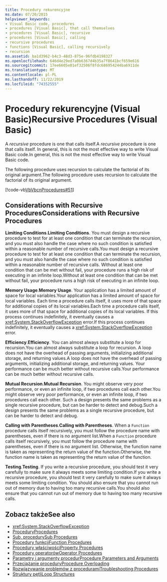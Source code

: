 ```yaml
---
title: Procedury rekurencyjne
ms.date: 07/20/2015
helpviewer_keywords:
- Visual Basic code, procedures
- procedures [Visual Basic], that call themselves
- procedures [Visual Basic], recursive
- procedures [Visual Basic], calling
- recursive procedures
- functions [Visual Basic], calling recursively
- recursion
ms.assetid: ba1d3962-b4c3-48d3-875e-96fdb4198327
ms.openlocfilehash: 646d4e29ed7a0b6367d4b35a7f8641bcf659e616
ms.sourcegitcommit: 17ee6605e01ef32506f8fdc686954244ba6911de
ms.translationtype: MT
ms.contentlocale: pl-PL
ms.lasthandoff: 11/22/2019
ms.locfileid: "74352555"
---
```

# <a name="recursive-procedures-visual-basic"></a><span data-ttu-id="2c93a-102">Procedury rekurencyjne (Visual Basic)</span><span class="sxs-lookup"><span data-stu-id="2c93a-102">Recursive Procedures (Visual Basic)</span></span>

<span data-ttu-id="2c93a-103">A *recursive* procedure is one that calls itself.</span><span class="sxs-lookup"><span data-stu-id="2c93a-103">A *recursive* procedure is one that calls itself.</span></span> <span data-ttu-id="2c93a-104">In general, this is not the most effective way to write Visual Basic code.</span><span class="sxs-lookup"><span data-stu-id="2c93a-104">In general, this is not the most effective way to write Visual Basic code.</span></span>  
  
 <span data-ttu-id="2c93a-105">The following procedure uses recursion to calculate the factorial of its original argument.</span><span class="sxs-lookup"><span data-stu-id="2c93a-105">The following procedure uses recursion to calculate the factorial of its original argument.</span></span>  
  
 [!code-vb[VbVbcnProcedures#51](~/samples/snippets/visualbasic/VS_Snippets_VBCSharp/VbVbcnProcedures/VB/Class1.vb#51)]  
  
## <a name="considerations-with-recursive-procedures"></a><span data-ttu-id="2c93a-106">Considerations with Recursive Procedures</span><span class="sxs-lookup"><span data-stu-id="2c93a-106">Considerations with Recursive Procedures</span></span>

 <span data-ttu-id="2c93a-107">**Limiting Conditions**.</span><span class="sxs-lookup"><span data-stu-id="2c93a-107">**Limiting Conditions**.</span></span> <span data-ttu-id="2c93a-108">You must design a recursive procedure to test for at least one condition that can terminate the recursion, and you must also handle the case where no such condition is satisfied within a reasonable number of recursive calls.</span><span class="sxs-lookup"><span data-stu-id="2c93a-108">You must design a recursive procedure to test for at least one condition that can terminate the recursion, and you must also handle the case where no such condition is satisfied within a reasonable number of recursive calls.</span></span> <span data-ttu-id="2c93a-109">Without at least one condition that can be met without fail, your procedure runs a high risk of executing in an infinite loop.</span><span class="sxs-lookup"><span data-stu-id="2c93a-109">Without at least one condition that can be met without fail, your procedure runs a high risk of executing in an infinite loop.</span></span>

 <span data-ttu-id="2c93a-110">**Memory Usage**.</span><span class="sxs-lookup"><span data-stu-id="2c93a-110">**Memory Usage**.</span></span> <span data-ttu-id="2c93a-111">Your application has a limited amount of space for local variables.</span><span class="sxs-lookup"><span data-stu-id="2c93a-111">Your application has a limited amount of space for local variables.</span></span> <span data-ttu-id="2c93a-112">Each time a procedure calls itself, it uses more of that space for additional copies of its local variables.</span><span class="sxs-lookup"><span data-stu-id="2c93a-112">Each time a procedure calls itself, it uses more of that space for additional copies of its local variables.</span></span> <span data-ttu-id="2c93a-113">If this process continues indefinitely, it eventually causes a <xref:System.StackOverflowException> error.</span><span class="sxs-lookup"><span data-stu-id="2c93a-113">If this process continues indefinitely, it eventually causes a <xref:System.StackOverflowException> error.</span></span>

 <span data-ttu-id="2c93a-114">**Efficiency**.</span><span class="sxs-lookup"><span data-stu-id="2c93a-114">**Efficiency**.</span></span> <span data-ttu-id="2c93a-115">You can almost always substitute a loop for recursion.</span><span class="sxs-lookup"><span data-stu-id="2c93a-115">You can almost always substitute a loop for recursion.</span></span> <span data-ttu-id="2c93a-116">A loop does not have the overhead of passing arguments, initializing additional storage, and returning values.</span><span class="sxs-lookup"><span data-stu-id="2c93a-116">A loop does not have the overhead of passing arguments, initializing additional storage, and returning values.</span></span> <span data-ttu-id="2c93a-117">Your performance can be much better without recursive calls.</span><span class="sxs-lookup"><span data-stu-id="2c93a-117">Your performance can be much better without recursive calls.</span></span>

 <span data-ttu-id="2c93a-118">**Mutual Recursion**.</span><span class="sxs-lookup"><span data-stu-id="2c93a-118">**Mutual Recursion**.</span></span> <span data-ttu-id="2c93a-119">You might observe very poor performance, or even an infinite loop, if two procedures call each other.</span><span class="sxs-lookup"><span data-stu-id="2c93a-119">You might observe very poor performance, or even an infinite loop, if two procedures call each other.</span></span> <span data-ttu-id="2c93a-120">Such a design presents the same problems as a single recursive procedure, but can be harder to detect and debug.</span><span class="sxs-lookup"><span data-stu-id="2c93a-120">Such a design presents the same problems as a single recursive procedure, but can be harder to detect and debug.</span></span>

 <span data-ttu-id="2c93a-121">**Calling with Parentheses**.</span><span class="sxs-lookup"><span data-stu-id="2c93a-121">**Calling with Parentheses**.</span></span> <span data-ttu-id="2c93a-122">When a `Function` procedure calls itself recursively, you must follow the procedure name with parentheses, even if there is no argument list.</span><span class="sxs-lookup"><span data-stu-id="2c93a-122">When a `Function` procedure calls itself recursively, you must follow the procedure name with parentheses, even if there is no argument list.</span></span> <span data-ttu-id="2c93a-123">Otherwise, the function name is taken as representing the return value of the function.</span><span class="sxs-lookup"><span data-stu-id="2c93a-123">Otherwise, the function name is taken as representing the return value of the function.</span></span>

 <span data-ttu-id="2c93a-124">**Testing**.</span><span class="sxs-lookup"><span data-stu-id="2c93a-124">**Testing**.</span></span> <span data-ttu-id="2c93a-125">If you write a recursive procedure, you should test it very carefully to make sure it always meets some limiting condition.</span><span class="sxs-lookup"><span data-stu-id="2c93a-125">If you write a recursive procedure, you should test it very carefully to make sure it always meets some limiting condition.</span></span> <span data-ttu-id="2c93a-126">You should also ensure that you cannot run out of memory due to having too many recursive calls.</span><span class="sxs-lookup"><span data-stu-id="2c93a-126">You should also ensure that you cannot run out of memory due to having too many recursive calls.</span></span>

## <a name="see-also"></a><span data-ttu-id="2c93a-127">Zobacz także</span><span class="sxs-lookup"><span data-stu-id="2c93a-127">See also</span></span>

- <xref:System.StackOverflowException>
- [<span data-ttu-id="2c93a-128">Procedury</span><span class="sxs-lookup"><span data-stu-id="2c93a-128">Procedures</span></span>](index.md)
- [<span data-ttu-id="2c93a-129">Sub, procedury</span><span class="sxs-lookup"><span data-stu-id="2c93a-129">Sub Procedures</span></span>](sub-procedures.md)
- [<span data-ttu-id="2c93a-130">Procedury funkcji</span><span class="sxs-lookup"><span data-stu-id="2c93a-130">Function Procedures</span></span>](function-procedures.md)
- [<span data-ttu-id="2c93a-131">Procedury właściwości</span><span class="sxs-lookup"><span data-stu-id="2c93a-131">Property Procedures</span></span>](property-procedures.md)
- [<span data-ttu-id="2c93a-132">Procedury operatorów</span><span class="sxs-lookup"><span data-stu-id="2c93a-132">Operator Procedures</span></span>](operator-procedures.md)
- [<span data-ttu-id="2c93a-133">Parametry i argumenty procedur</span><span class="sxs-lookup"><span data-stu-id="2c93a-133">Procedure Parameters and Arguments</span></span>](procedure-parameters-and-arguments.md)
- [<span data-ttu-id="2c93a-134">Przeciążanie procedury</span><span class="sxs-lookup"><span data-stu-id="2c93a-134">Procedure Overloading</span></span>](procedure-overloading.md)
- [<span data-ttu-id="2c93a-135">Rozwiązywanie problemów z procedurami</span><span class="sxs-lookup"><span data-stu-id="2c93a-135">Troubleshooting Procedures</span></span>](troubleshooting-procedures.md)
- [<span data-ttu-id="2c93a-136">Struktury pętli</span><span class="sxs-lookup"><span data-stu-id="2c93a-136">Loop Structures</span></span>](../control-flow/loop-structures.md)
